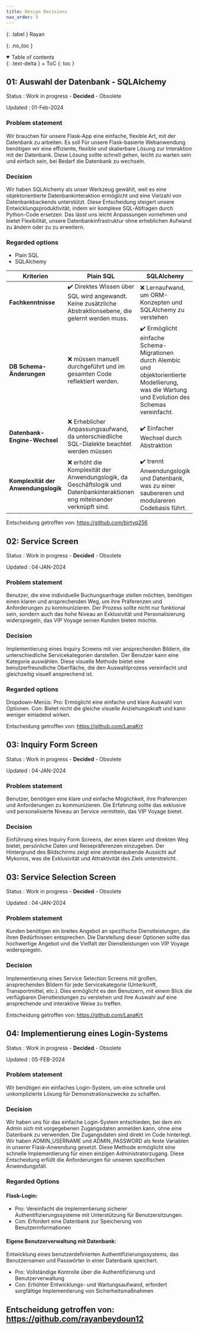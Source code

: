 ```yaml
---
title: Design Decisions
nav_order: 3
---
```


{: .label }
Rayan

{: .no_toc }

<details open markdown="block">
{: .text-delta }
<summary>Table of contents</summary>
+ ToC
{: toc }
</details>

## 01: Auswahl der Datenbank - SQLAlchemy

Status
: Work in progress - **Decided**  - Obsolete

Updated
: 01-Feb-2024

### Problem statement

Wir brauchen für unsere Flask-App eine einfache, flexible Art, mit der Datenbank zu arbeiten. Es soll 
Für unsere Flask-basierte Webanwendung benötigen wir eine effiziente, flexible und skalierbare Lösung zur Interaktion mit der Datenbank. Diese Lösung sollte schnell gehen, leicht zu warten sein und einfach sein, bei Bedarf die Datenbank zu wechseln.

### Decision

Wir haben SQLAlchemy als unser Werkzeug gewählt, weil es eine objektorientierte Datenbankinteraktion ermöglicht und  eine Vielzahl von Datenbankbackends unterstützt. Diese Entscheidung steigert unsere Entwicklungsproduktivität, indem wir komplexe SQL-Abfragen durch Python-Code ersetzen. Das lässt uns leicht Anpassungen vornehmen und bietet Flexibilität, unsere Datenbankinfrastruktur ohne erheblichen Aufwand zu ändern oder zu zu erweitern.

### Regarded options

+ Plain SQL
+ SQLAlchemy

| Kriterien | Plain SQL | SQLAlchemy |
| --- | --- | --- |
| **Fachkenntnisse** | ✔️ Direktes Wissen über SQL wird angewandt. Keine zusätzliche Abstraktionsebene, die gelernt werden muss.| ❌ Lernaufwand, um ORM-Konzepten und SQLAlchemy zu verstehen |
| **DB Schema-Änderungen** | ❌ müssen manuell durchgeführt und im gesamten Code reflektiert werden. | ✔️ Ermöglicht einfache Schema-Migrationen durch Alembic und objektorientierte Modellierung, was die Wartung und Evolution des Schemas vereinfacht.|
| **Datenbank-Engine-Wechsel** | ❌ Erheblicher Anpassungsaufwand, da unterschiedliche SQL-Dialekte beachtet werden müssen | ✔️ Einfacher Wechsel durch Abstraktion |
| **Komplexität der Anwendungslogik** | ❌ erhöht die Komplexität der Anwendungslogik, da Geschäftslogik und Datenbankinteraktionen eng miteinander verknüpft sind.| ✔️ trennt Anwendungslogik und Datenbank, was zu einer saubereren und modulareren Codebasis führt. | 

Entscheidung getroffen von: https://github.com/birtyq256

## 02: Service Screen

Status
:  Work in progress - **Decided**  - Obsolete

Updated
: 04-JAN-2024

### Problem statement

Benutzer, die eine individuelle Buchungsanfrage stellen möchten, benötigen einen klaren und ansprechenden Weg, um ihre Präferenzen und Anforderungen zu kommunizieren. Der Prozess sollte nicht nur funktional sein, sondern auch das hohe Niveau an Exklusivität und Personalisierung widerspiegeln, das VIP Voyage seinen Kunden bieten möchte.

### Decision

Implementierung eines Inquiry Screens mit vier ansprechenden Bildern, die unterschiedliche  Servicekategorien darstellen. Der Benutzer kann eine Kategorie auswählen. Diese visuelle Methode bietet eine benutzerfreundliche Oberfläche, die den Auswahlprozess vereinfacht und gleichzeitig visuell ansprechend ist.

### Regarded options

Dropdown-Menüs:
Pro: Ermöglicht eine einfache und klare Auswahl von Optionen.
Con: Bietet nicht die gleiche visuelle Anziehungskraft und kann weniger einladend wirken.

Entscheidung getroffen von: https://github.com/LanaKrt

## 03: Inquiry Form Screen

Status
: Work in progress - **Decided**  - Obsolete

Updated
: 04-JAN-2024

### Problem statement

Benutzer, benötigen eine klare und einfache Möglichkeit, ihre Präferenzen und Anforderungen zu kommunizieren. Die Erfahrung sollte das exklusive und personalisierte Niveau an Service vermitteln, das VIP Voyage bietet.

### Decision

Einführung eines Inquiry Form Screens, der einen klaren und direkten Weg bietet, persönliche Daten und Reisepräferenzen einzugeben. Der Hintergrund des Bildschirms zeigt eine atemberaubende Aussicht auf Mykonos, was die Exklusivität und Attraktivität des Ziels unterstreicht.

## 03: Service Selection Screen

Status
: Work in progress - **Decided**  - Obsolete

Updated
: 04-JAN-2024

### Problem statement

Kunden benötigen ein breites Angebot an spezifische Dienstleistungen, die ihren Bedürfnissen entsprechen. Die Darstellung dieser Optionen sollte das hochwertige Angebot und die Vielfalt der Dienstleistungen von VIP Voyage widerspiegeln.

### Decision

Implementierung eines Service Selection Screens mit großen, ansprechenden Bildern für jede Servicekategorie (Unterkunft, Transportmittel, etc.). Dies ermöglicht es den Benutzern, mit einem Blick die verfügbaren Dienstleistungen zu verstehen und ihre Auswahl auf eine ansprechende und interaktive Weise zu treffen.

Entscheidung getroffen von: https://github.com/LanaKrt

## 04: Implementierung eines Login-Systems

Status
: Work in progress - **Decided**  - Obsolete

Updated
: 05-FEB-2024

### Problem statement

Wir benötigen ein einfaches Login-System, um eine schnelle und unkomplizierte Lösung für Demonstrationszwecke zu schaffen.

### Decision

Wir haben uns für das einfache Login-System entschieden, bei dem ein Admin sich mit vorgegebenen Zugangsdaten anmelden kann, ohne eine Datenbank zu verwenden. Die Zugangsdaten sind direkt im Code hinterlegt. Wir haben ADMIN_USERNAME und ADMIN_PASSWORD als feste Variablen in unserer Flask-Anwendung gesetzt. Diese Methode ermöglicht eine schnelle Implementierung für einen einzigen Administratorzugang.
Diese Entscheidung erfüllt die Anforderungen für unseren spezifischen Anwendungsfall.

### Regarded Options

#### Flask-Login: 

+ Pro: Vereinfacht die Implementierung sicherer Authentifizierungssysteme mit Unterstützung für Benutzersitzungen. 
+ Con: Erfordert eine Datenbank zur Speicherung von Benutzerinformationen

#### Eigene Benutzerverwaltung mit Datenbank: 

Entwicklung eines benutzerdefinierten Authentifizierungssystems, das Benutzernamen und Passwörter in einer Datenbank speichert.

+ Pro: Vollständige Kontrolle über die Authentifizierung und Benutzerverwaltung
+ Con: Erhöhter Entwicklungs- und Wartungsaufwand, erfordert sorgfältige Implementierung von Sicherheitsmaßnahmen

Entscheidung getroffen von: https://github.com/rayanbeydoun12
---

